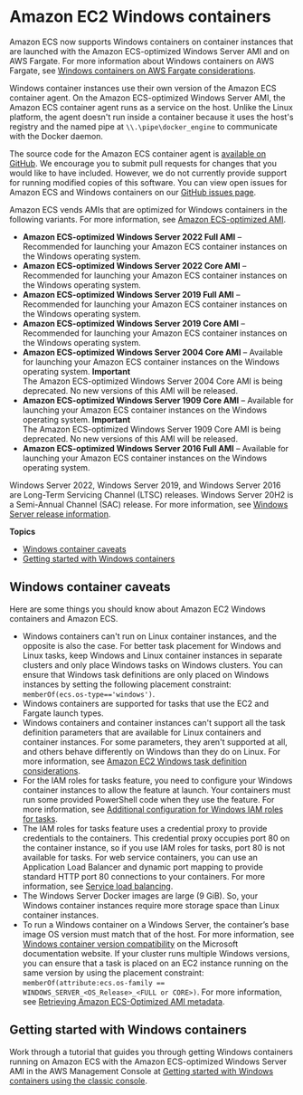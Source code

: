 # Amazon EC2 Windows containers<a name="ECS_Windows"></a>

Amazon ECS now supports Windows containers on container instances that are launched with the Amazon ECS\-optimized Windows Server AMI and on AWS Fargate\. For more information about Windows containers on AWS Fargate, see [Windows containers on AWS Fargate considerations](https://docs.aws.amazon.com/AmazonECS/latest/userguide/what-is-fargate.html#windows-considerations)\.

Windows container instances use their own version of the Amazon ECS container agent\. On the Amazon ECS\-optimized Windows Server AMI, the Amazon ECS container agent runs as a service on the host\. Unlike the Linux platform, the agent doesn't run inside a container because it uses the host's registry and the named pipe at `\\.\pipe\docker_engine` to communicate with the Docker daemon\.

The source code for the Amazon ECS container agent is [available on GitHub](https://github.com/aws/amazon-ecs-agent)\. We encourage you to submit pull requests for changes that you would like to have included\. However, we do not currently provide support for running modified copies of this software\. You can view open issues for Amazon ECS and Windows containers on our [GitHub issues page](https://github.com/aws/amazon-ecs-agent/issues)\.

Amazon ECS vends AMIs that are optimized for Windows containers in the following variants\. For more information, see [Amazon ECS\-optimized AMI](ecs-optimized_AMI.md)\.
+ **Amazon ECS\-optimized Windows Server 2022 Full AMI** – Recommended for launching your Amazon ECS container instances on the Windows operating system\.
+ **Amazon ECS\-optimized Windows Server 2022 Core AMI** – Recommended for launching your Amazon ECS container instances on the Windows operating system\.
+ **Amazon ECS\-optimized Windows Server 2019 Full AMI** – Recommended for launching your Amazon ECS container instances on the Windows operating system\.
+ **Amazon ECS\-optimized Windows Server 2019 Core AMI** – Recommended for launching your Amazon ECS container instances on the Windows operating system\.
+ **Amazon ECS\-optimized Windows Server 2004 Core AMI** – Available for launching your Amazon ECS container instances on the Windows operating system\.
**Important**  
The Amazon ECS\-optimized Windows Server 2004 Core AMI is being deprecated\. No new versions of this AMI will be released\.
+ **Amazon ECS\-optimized Windows Server 1909 Core AMI** – Available for launching your Amazon ECS container instances on the Windows operating system\.
**Important**  
The Amazon ECS\-optimized Windows Server 1909 Core AMI is being deprecated\. No new versions of this AMI will be released\.
+ **Amazon ECS\-optimized Windows Server 2016 Full AMI** – Available for launching your Amazon ECS container instances on the Windows operating system\.

 Windows Server 2022, Windows Server 2019, and Windows Server 2016 are Long\-Term Servicing Channel \(LTSC\) releases\. Windows Server 20H2 is a Semi\-Annual Channel \(SAC\) release\. For more information, see [Windows Server release information](https://docs.microsoft.com/en-us/windows-server/get-started/windows-server-release-info)\.

**Topics**
+ [Windows container caveats](#windows_caveats)
+ [Getting started with Windows containers](#windows-getting-started)

## Windows container caveats<a name="windows_caveats"></a>

Here are some things you should know about Amazon EC2 Windows containers and Amazon ECS\.
+ Windows containers can't run on Linux container instances, and the opposite is also the case\. For better task placement for Windows and Linux tasks, keep Windows and Linux container instances in separate clusters and only place Windows tasks on Windows clusters\. You can ensure that Windows task definitions are only placed on Windows instances by setting the following placement constraint: `memberOf(ecs.os-type=='windows')`\.
+ Windows containers are supported for tasks that use the EC2 and Fargate launch types\.
+ Windows containers and container instances can't support all the task definition parameters that are available for Linux containers and container instances\. For some parameters, they aren't supported at all, and others behave differently on Windows than they do on Linux\. For more information, see [Amazon EC2 Windows task definition considerations](windows_task_definitions.md)\.
+ For the IAM roles for tasks feature, you need to configure your Windows container instances to allow the feature at launch\. Your containers must run some provided PowerShell code when they use the feature\. For more information, see [Additional configuration for Windows IAM roles for tasks](windows_task_IAM_roles.md)\.
+ The IAM roles for tasks feature uses a credential proxy to provide credentials to the containers\. This credential proxy occupies port 80 on the container instance, so if you use IAM roles for tasks, port 80 is not available for tasks\. For web service containers, you can use an Application Load Balancer and dynamic port mapping to provide standard HTTP port 80 connections to your containers\. For more information, see [Service load balancing](service-load-balancing.md)\.
+ The Windows Server Docker images are large \(9 GiB\)\. So, your Windows container instances require more storage space than Linux container instances\.
+ To run a Windows container on a Windows Server, the container’s base image OS version must match that of the host\. For more information, see [Windows container version compatibility](https://docs.microsoft.com/en-us/virtualization/windowscontainers/deploy-containers/version-compatibility?tabs=windows-server-2022%2Cwindows-10-21H1) on the Microsoft documentation website\. If your cluster runs multiple Windows versions, you can ensure that a task is placed on an EC2 instance running on the same version by using the placement constraint: `memberOf(attribute:ecs.os-family == WINDOWS_SERVER_<OS_Release>_<FULL or CORE>)`\. For more information, see [Retrieving Amazon ECS\-Optimized AMI metadata](retrieve-ecs-optimized_windows_AMI.md)\.

## Getting started with Windows containers<a name="windows-getting-started"></a>

Work through a tutorial that guides you through getting Windows containers running on Amazon ECS with the Amazon ECS\-optimized Windows Server AMI in the AWS Management Console at [Getting started with Windows containers using the classic console](ECS_Windows_getting_started.md)\.